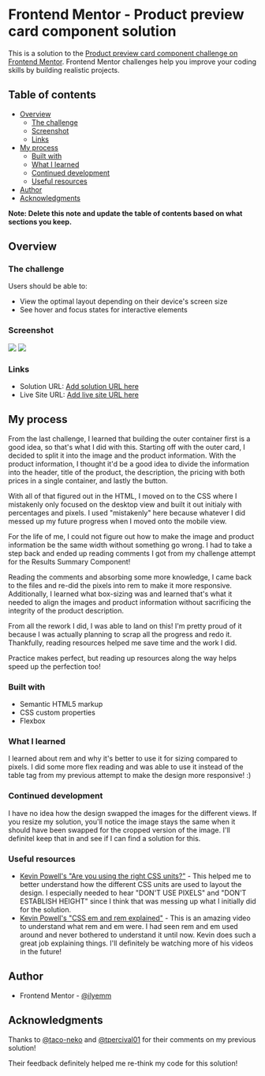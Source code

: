 # Frontend Mentor - Product preview card component solution

This is a solution to the [Product preview card component challenge on Frontend Mentor](https://www.frontendmentor.io/challenges/product-preview-card-component-GO7UmttRfa). Frontend Mentor challenges help you improve your coding skills by building realistic projects. 

## Table of contents

- [Overview](#overview)
  - [The challenge](#the-challenge)
  - [Screenshot](#screenshot)
  - [Links](#links)
- [My process](#my-process)
  - [Built with](#built-with)
  - [What I learned](#what-i-learned)
  - [Continued development](#continued-development)
  - [Useful resources](#useful-resources)
- [Author](#author)
- [Acknowledgments](#acknowledgments)

**Note: Delete this note and update the table of contents based on what sections you keep.**

## Overview

### The challenge

Users should be able to:

- View the optimal layout depending on their device's screen size
- See hover and focus states for interactive elements

### Screenshot

![](./assets/images/desktop-view.png.jpg)
![](./assets/images/mobile-view.png.jpg)

### Links

- Solution URL: [Add solution URL here](https://your-solution-url.com)
- Live Site URL: [Add live site URL here](https://your-live-site-url.com)

## My process

From the last challenge, I learned that building the outer container first is a good idea, so that's what I did with this. Starting off with the outer card, I decided to split it into the image and the product information. With the product information, I thought it'd be a good idea to divide the information into the header, title of the product, the description, the pricing with both prices in a single container, and lastly the button. 

With all of that figured out in the HTML, I moved on to the CSS where I mistakenly only focused on the desktop view and built it out initialy with percentages and pixels. I used "mistakenly" here because whatever I did messed up my future progress when I moved onto the mobile view. 

For the life of me, I could not figure out how to make the image and product information be the same width without something go wrong. I had to take a step back and ended up reading comments I got from my challenge attempt for the Results Summary Component! 

Reading the comments and absorbing some more knowledge, I came back to the files and re-did the pixels into rem to make it more responsive. Additionally, I learned what box-sizing was and learned that's what it needed to align the images and product information without sacrificing the integrity of the product description. 

From all the rework I did, I was able to land on this! I'm pretty proud of it because I was actually planning to scrap all the progress and redo it. Thankfully, reading resources helped me save time and the work I did. 

Practice makes perfect, but reading up resources along the way helps speed up the perfection too! 

### Built with

- Semantic HTML5 markup
- CSS custom properties
- Flexbox

### What I learned

I learned about rem and why it's better to use it for sizing compared to pixels. I did some more flex reading and was able to use it instead of the table tag from my previous attempt to make the design more responsive! :) 

### Continued development

I have no idea how the design swapped the images for the different views. If you resize my solution, you'll notice the image stays the same when it should have been swapped for the cropped version of the image. I'll definitel keep that in and see if I can find a solution for this. 

### Useful resources

- [Kevin Powell's "Are you using the right CSS units?"](https://www.youtube.com/watch?v=N5wpD9Ov_To&ab_channel=KevinPowell) - This helped me to better understand how the different CSS units are used to layout the design. I especially needed to hear "DON'T USE PIXELS" and "DON'T ESTABLISH HEIGHT" since I think that was messing up what I initially did for the solution. 
- [Kevin Powell's "CSS em and rem explained"](https://www.youtube.com/watch?v=_-aDOAMmDHI&t=1s&ab_channel=KevinPowell) - This is an amazing video to understand what rem and em were. I had seen rem and em used around and never bothered to understand it until now. Kevin does such a great job explaining things. I'll definitely be watching more of his videos in the future! 

## Author

- Frontend Mentor - [@ilyemm](https://www.frontendmentor.io/profile/ilyemm)

## Acknowledgments

Thanks to [@taco-neko](https://www.frontendmentor.io/profile/taco-neko) and [@tpercival01](https://www.frontendmentor.io/profile/tpercival01) for their comments on my previous solution!

Their feedback definitely helped me re-think my code for this solution! 
